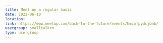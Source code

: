 ```yaml
---
title: Meet on a regular basis
date: 2022-06-10
location: 
link: https://www.meetup.com/back-to-the-future/events/hmcmfpydcjbnb/
usergroup: smalltalkrn
type: usergroup
---
```

